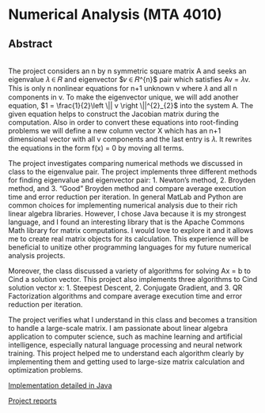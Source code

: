 # Numerical Analysis (MTA 4010)
## Abstract
<br>
  The project considers an n by n symmetric square matrix A and seeks an eigenvalue 𝜆 ∈ 𝑅 and eigenvector $𝑣 ∈ 𝑅^{n}$ pair which satisfies Av = 𝜆v. This is only n nonlinear equations for n+1 unknown v where 𝜆 and all n components in v. To make the eigenvector unique, we will
add another equation, $1 = \frac{1}{2}\left \|| v \right \||^{2}_{2}$
into the system A. The given equation helps to construct the Jacobian matrix during the computation. Also in order to convert these equations into root-finding problems we will define a new column vector X which has an n+1 dimensional vector with all v components and the last entry is 𝜆. It rewrites the equations in the form f(x) = 0 by moving all terms.

  The project investigates comparing numerical methods we discussed in class to the eigenvalue pair. The project implements three different methods for finding eigenvalue and eigenvector pair: 1. Newton’s method, 2. Broyden method, and 3. “Good” Broyden method and compare average execution time and error reduction per iteration. In general MatLab and Python are common choices for implementing numerical analysis due to their rich linear algebra libraries. However, I chose Java because it is my strongest language, and I found an interesting library that is the Apache Commons Math library for matrix computations. I would love to explore it and it allows me to create real matrix objects for its calculation. This experience will be beneficial to unitize other programming languages for my future numerical analysis projects.

Moreover, the class discussed a variety of algorithms for solving Ax = b to Cind a solution vector. This project also implements three algorithms to Cind solution vector x: 1. Steepest Descent, 2. Conjugate Gradient, and 3. QR Factorization algorithms and compare average execution time and error reduction per iteration.

The project verifies what I understand in this class and becomes a transition to handle a large-scale matrix. I am passionate about linear algebra application to computer science, such as machine learning and artificial intelligence, especially natural language processing and neural network training. This project helped me to understand each algorithm clearly by implementing them and getting used to large-size matrix calculation and optimization problems.

[Implementation detailed in Java](https://github.com/keiakihito/PersonalProjects/tree/main/NumericalAnalysis/FinalProject/src)

[Project reports](https://github.com/keiakihito/PersonalProjects/blob/main/NumericalAnalysis/Dcumentation/FinalProjectReport.pdf)
